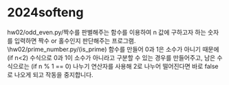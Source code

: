# 2024softeng
hw02/odd_even.py/짝수를 판별해주는 함수를 이용하여 n 값에 구하고자 하는 숫자를 입력하면 짝수 or 홀수인지 판단해주는 프로그램.  \hw02/prime_number.py/(is_prime) 함수를 만들어 0과 1은 소수가 아니기 때문에 (if n<2) 수식으로 0과 1이 소수가 아니라고 구분할 수 있는 경우를 만들어주고, 남은 수식으로는 (if n % 1 == 0) 나누기 연산자를 사용해 2로 나누어 떨어진다면 바로 false로 나오게 되고 작동을 중지합니다.   
